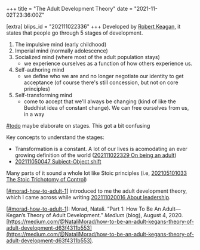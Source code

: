 +++
title = "The Adult Development Theory"
date = "2021-11-02T23:36:00Z"

[extra]
blips_id = "202111022336"
+++
Developed by [Robert Keagan](https://en.wikipedia.org/wiki/Robert_Kegan), it states that people go through 5 stages of development.

1.  The impulsive mind (early childhood)
2. Imperial mind (normally adolescence)
3. Socialized mind (where most of the adult population stays)
	- we experience ourselves as a function of how others experience us.
4. Self-authoring mind
	- we define who we are and no longer negotiate our identity to get acceptance (of course there's still concession, but not on core principles)
5. Self-transforming mind
	- come to accept that we'll always be changing (kind of like the Buddhist idea of constant change). We can free ourselves from us, in a way

[#todo](/blips/tags/todo) maybe elaborate on stages. This got a bit confusing

Key concepts to understand the stages:
- Transformation is a constant. A lot of our lives is acomodating an ever growing definition of the world ([202111022329 On being an adult](/blips/202111022329-on-being-an-adult))
-  [202111050047 Subject-Object shift](/blips/202111050047-subject-object-shift)

Many parts of it sound a whole lot like Stoic principles (i.e, [202105101033 The Stoic Trichotomy of Control](/blips/202105101033-the-stoic-trichotomy-of-control))

[[#morad-how-to-adult-1](/blips/tags/morad-how-to-adult-1)] introduced to me the adult development theory, which I came across while writing [202111020016 About leadership](/blips/202111020016-about-leadership).

[[#morad-how-to-adult-1](/blips/tags/morad-how-to-adult-1)]: Morad, Natali. “Part 1: How To Be An Adult— Kegan’s Theory of Adult Development.” _Medium_ (blog), August 4, 2020. [https://medium.com/@NataliMorad/how-to-be-an-adult-kegans-theory-of-adult-development-d63f4311b553](https://medium.com/@NataliMorad/how-to-be-an-adult-kegans-theory-of-adult-development-d63f4311b553).

